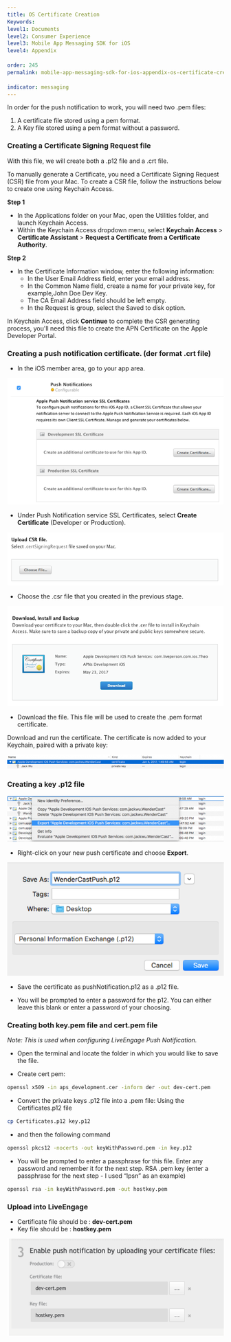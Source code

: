 ```yaml
---
title: OS Certificate Creation
Keywords:
level1: Documents
level2: Consumer Experience
level3: Mobile App Messaging SDK for iOS
level4: Appendix

order: 245
permalink: mobile-app-messaging-sdk-for-ios-appendix-os-certificate-creation.html

indicator: messaging
---
```


In order for the push notification to work, you will need two .pem files:

1. A certificate file stored using a pem format.
2. A Key file stored using a pem format without a password.

### Creating a Certificate Signing Request file

With this file, we will create both a .p12 file and a .crt file.

To manually generate a Certificate, you need a Certificate Signing Request (CSR) file from your Mac. To create a CSR file, follow the instructions below to create one using Keychain Access.

**Step 1**

- In the Applications folder on your Mac, open the Utilities folder, and launch Keychain Access.
- Within the Keychain Access dropdown menu, select **Keychain Access** > **Certificate Assistant** > **Request a Certificate from a Certificate Authority**.

**Step 2**

- In the Certificate Information window, enter the following information:
	- In the User Email Address field, enter your email address.
	- In the Common Name field, create a name for your private key, for example,John Doe Dev Key.
	- The CA Email Address field should be left empty.
	- In the Request is group, select the Saved to disk option.

In Keychain Access, click **Continue** to complete the CSR generating process, you'll need this file to create the APN Certificate on the Apple Developer Portal.

### Creating a push notification certificate. (der format .crt file)

- In the iOS member area, go to your app area.

![createpush](img/createpush.png)

- Under Push Notification service SSL Certificates, select **Create Certificate** (Developer or Production).

![uploadcsrfile](img/uploadcsrfile.png)

- Choose the .csr file that you created in the previous stage.

![downloadinstall](img/downloadinstall.png)

- Download the file. This file will be used to create the .pem format certificate.

Download and run the certificate. The certificate is now added to your Keychain, paired with a private key:

![certificate ](img/download-certificate.png)

### Creating a key .p12 file

![create-key ](img/createkey.png)

- Right-click on your new push certificate and choose **Export**.

![create-key2 ](img/createkey2.png)

- Save the certificate as pushNotification.p12 as a .p12 file.

- You will be prompted to enter a password for the p12. You can either leave this blank or enter a password of your choosing.

### Creating both key.pem file and cert.pem file

*Note: This is used when configuring LiveEngage Push Notification.*

- Open the terminal and locate the folder in which you would like to save the file.

- Create cert pem:

```bash
openssl x509 -in aps_development.cer -inform der -out dev-cert.pem
```

- Convert the private keys .p12 file into a .pem file:
Using the Certificates.p12 file

```bash
cp Certificates.p12 key.p12
```

- and then the following command

```bash
openssl pkcs12 -nocerts -out keyWithPassword.pem -in key.p12
```

- You will be prompted to enter a passphrase for this file. Enter any password and remember it for the next step. RSA .pem key (enter a passphrase for the next step - I used “lpsn” as an example)

```bash
openssl rsa -in keyWithPassword.pem -out hostkey.pem
```

### Upload into LiveEngage
- Certificate file should be : **dev-cert.pem**
- Key file should be : **hostkey.pem**

![uploadCertToLE](img/uploadCertToLE.png)
